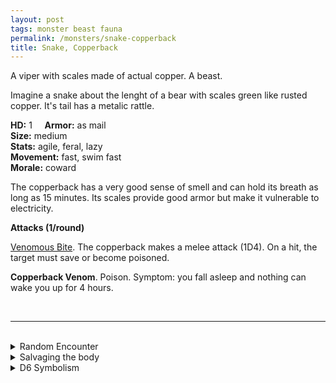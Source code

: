 ```yaml
---
layout: post
tags: monster beast fauna
permalink: /monsters/snake-copperback
title: Snake, Copperback
---
```


A viper with scales made of actual copper. A beast.

Imagine a snake about the lenght of a bear with scales green like rusted copper. It's tail has a metalic rattle.

**HD:** 1  &nbsp; &nbsp;  **Armor:** as mail <br>
**Size:** medium <br>
**Stats:** agile, feral, lazy <br>
**Movement:** fast, swim fast <br>
**Morale:** coward <br>

The copperback has a very good sense of smell and can hold its breath as long as 15 minutes. Its scales provide good armor but make it vulnerable to electricity.

**Attacks (1/round)**

<ins>Venomous Bite</ins>. The copperback makes a melee attack (1D4). On a hit, the target must save or become poisoned.

<span class="alchemy">**Copperback Venom**. Poison. Symptom: you fall asleep and nothing can wake you up for 4 hours. </span>

<br>

---

<br> 

<details markdown="1">
<summary>Random Encounter</summary>
1. **Monster:** 1 copperback snake.
1. **Lair:** A mound of rotten leaves and copper scales. 2-6 chances that there are eggs. <br>	&nbsp; OR <br>	**Omen:** A metalic rattle.
1. **Spoor:** A sleeping beast. Cant wake up.
1. **Tracks:** Darkness and humidity.
1. **Trace:** A copper scale. 
1. **Trace:** Molted skin made of green rust.
</details>

<details markdown="1">
<summary>Salvaging the body</summary>
The copperback is not entirely made of metal and its flesh is edible. However, its scales are, and can make very flexible copper armors. The most valued part of the copperback are its venom sacks.
</details>

<details markdown="1">
<summary>D6 Symbolism</summary>
In local cultures, it is a symbol of ...

1. Sleep
1. Dancing
1. Metal
1. Pacifism
1. Restraint
1. Sacred 
</details>
